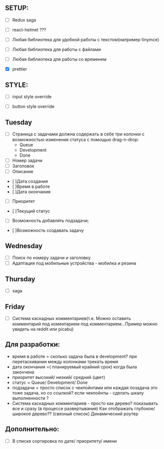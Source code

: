 ## SETUP:
- [ ] Redux saga
- [ ] react-helmet ???
- [ ] Любая библиотека для удобной работы с текстом(например tinymce)
- [ ] Любая библиотека для работы с файлами
- [ ] Любая библиотека для работы со временем
- [x] prettier



## STYLE:
- [ ] input style override
- [ ] button style override




## Tuesday
- [ ] Страница с задачами должна содержать в себе три колонки c возможностью изменения статуса с помощью drag-n-drop:
    - Queue
    - Development
    - Done
- [ ] Номер задачи
- [ ] Заголовок
- [ ] Описание

- [ ]Дата создания
- [ ]Время в работе
- [ ]Дата окончания

- [ ] Приоритет
    
- [ ]Текущий статус
- [ ] Возможность добавлять подзадачи;

- [ ]Возможность создавать задачу


## Wednesday
- [ ] Поиск по номеру задачи и заголовку
- [ ] Адаптация под мобильные устройства - мобилка и резина

## Thursday 

- [ ] saga


## Friday
- [ ]  Система каскадных комментариев(т.е. Можно оставить комментарий под коментарием под комментарием...Пример можно увидеть на reddit или picabu)







## Для разработки:

* время в работе = сколько задача была в development?
  при перетаскивании между колонками  трекать время 
* дата окончания =( планируемый крайний срок) когда была закончена
* приоритет высокий/ низкий/ средний (цвет)
* статус = Queue/ Development/ Done
* подзадачи = просто список с чекпойнтами или каждая позадача это тоже задача, но со ссылкой?
  если чекпойнты  - сделать шкалу выполненности ?
* Система каскадных комментариев - просто как дерево? показывать все и сразу (в процессе развертывания)
  Как отображать глубокое/широкое дерево?? (связный список)
  Динамический роутер


## Дополнительно:
- [ ] В списке сортировка по дате/ приоритету/ имени

